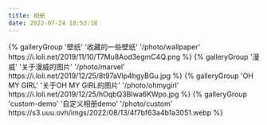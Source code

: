 ```yaml
---
title: 相册
date: 2022-07-24 18:53:18
---
```

<div class="gallery-group-main">
{% galleryGroup '壁纸' '收藏的一些壁纸' '/photo/wallpaper' https://i.loli.net/2019/11/10/T7Mu8Aod3egmC4Q.png %}
{% galleryGroup '漫威' '关于漫威的图片' '/photo/marvel' https://i.loli.net/2019/12/25/8t97aVlp4hgyBGu.jpg %}
{% galleryGroup 'OH MY GIRL' '关于OH MY GIRL的图片' '/photo/ohmygirl' https://i.loli.net/2019/12/25/hOqbQ3BIwa6KWpo.jpg %}
{% galleryGroup 'custom-demo' '自定义相册demo' '/photo/custom' https://s3.uuu.ovh/imgs/2022/08/13/4f7bf63a4b1a3051.webp %} 
</div>